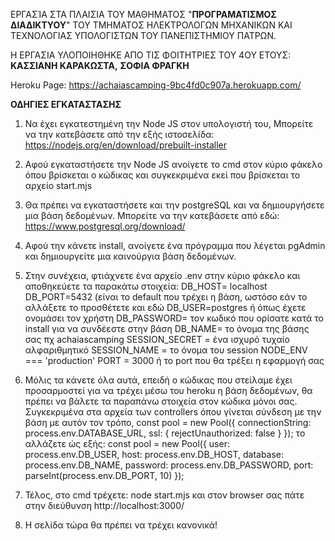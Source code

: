 ΕΡΓΑΣΊΑ ΣΤΑ ΠΛΑΙΣΙΑ ΤΟΥ ΜΑΘΗΜΑΤΟΣ "**ΠΡΟΓΡΑΜΑΤΙΣΜΟΣ ΔΙΑΔΙΚΤΥΟΥ**" ΤΟΥ ΤΜΗΜΑΤΟΣ ΗΛΕΚΤΡΟΛΟΓΩΝ ΜΗΧΑΝΙΚΩΝ ΚΑΙ ΤΕΧΝΟΛΟΓΙΑΣ ΥΠΟΛΟΓΙΣΤΩΝ ΤΟΥ ΠΑΝΕΠΙΣΤΗΜΙΟΥ ΠΑΤΡΩΝ.

Η ΕΡΓΑΣΙΑ ΥΛΟΠΟΙΗΘΗΚΕ ΑΠΟ ΤΙΣ ΦΟΙΤΗΤΡΙΕΣ ΤΟΥ 4ΟΥ ΕΤΟΥΣ: 
**ΚΑΣΣΙΑΝΗ ΚΑΡΑΚΩΣΤΑ,**
**ΣΟΦΙΑ ΦΡΑΓΚΗ**

Heroku Page: https://achaiascamping-9bc4fd0c907a.herokuapp.com/

**ΟΔΗΓΙΕΣ ΕΓΚΑΤΑΣΤΑΣΗΣ**

1. Να έχει εγκατεστημένη την Node JS στον υπολογιστή του, Μπορείτε να την κατεβάσετε από την εξής ιστοσελίδα: https://nodejs.org/en/download/prebuilt-installer

2. Αφού εγκαταστήσετε την Node JS ανοίγετε το cmd στον κύριο φάκελο όπου βρίσκεται ο κώδικας και συγκεκριμένα εκεί που βρίσκεται το αρχείο start.mjs

3. Θα πρέπει να εγκαταστήσετε και την postgreSQL και να δημιουργήσετε μια βάση δεδομένων. Μπορείτε να την κατεβάσετε από εδώ: https://www.postgresql.org/download/

4. Αφού την κάνετε install, ανοίγετε ένα πρόγραμμα που λέγεται pgAdmin και δημιουργείτε μια καινούργια βάση δεδομένων.

5. Στην συνέχεια, φτιάχνετε ένα αρχείο .env στην κύριο φάκελο και αποθηκεύετε τα παρακάτω στοιχεία:
DB_HOST= localhost
DB_PORT=5432 (είναι το default που τρέχει η βάση, ωστόσο εάν το αλλάξετε το προσθέτετε και εδώ
DB_USER=postgres ή όπως έχετε ονομάσει τον χρήστη
DB_PASSWORD= τον κωδικό που ορίσατε κατά το install για να συνδέεστε στην βάση
DB_NAME= το όνομα της βάσης σας πχ achaiascamping
SESSION_SECRET = ένα ισχυρό τυχαίο αλφαριθμητικό 
SESSION_NAME = το όνομα του session 
NODE_ENV === 'production'
PORT = 3000 ή το port που θα τρέξει η εφαρμογή σας

6. Μόλις τα κάνετε όλα αυτά, επειδή ο κώδικας που στείλαμε έχει προσαρμοστεί για να τρέχει μέσω του heroku η βάση δεδομένων, θα πρέπει να βάλετε τα παραπάνω στοιχεία στον κώδικα μόνοι σας. Συγκεκριμένα στα αρχεία των controllers όπου γίνεται σύνδεση με την βάση με αυτόν τον τρόπο, 
const pool = new Pool({
        connectionString: process.env.DATABASE_URL,
        ssl: {
          rejectUnauthorized: false
        }
    });
το αλλάζετε ώς εξής:
const pool = new Pool({
    user: process.env.DB_USER,
    host: process.env.DB_HOST,
    database: process.env.DB_NAME,
    password: process.env.DB_PASSWORD,
    port: parseInt(process.env.DB_PORT, 10)
});


7. Τέλος, στο cmd τρέχετε: node start.mjs και στον browser σας πάτε στην διεύθυνση http://localhost:3000/

8. Η σελίδα τώρα θα πρέπει να τρέχει κανονικά!
